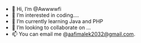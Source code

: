 - 👋 Hi, I’m @Awwwwfi
- 👀 I’m interested in coding....
- 🌱 I’m currently learning Java and PHP
- 💞️ I’m looking to collaborate on ...
- 📫 You can email me @aafimalek2032@gmail.com.

<!---
Awwwwfi/Awwwwfi is a ✨ special ✨ repository because its `README.md` (this file) appears on your GitHub profile.
You can click the Preview link to take a look at your changes.
--->
